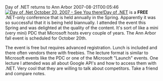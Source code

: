 Day of .NET returns to Ann Arbor
2007-08-21T00:05:46
[![Day of .Net October 20, 2007 - See You there!](http://www.dayofdotnet.org/images/DoDNBadge2Fall2007.png)](http://www.dayofdotnet.org)[Day of .NET](http://dayofdotnet.org) is a **FREE** .NET-only conference that is held annually in the Spring. Apparently it was so successful that it is being held biannually. I attended the event this Spring and was delighted at the quality of the content. It's sort of like a mini (very mini) PDC that Microsoft hosts every couple of years. The Ann Arbor fall event is scheduled for October 20th.

The event is free but requires advanced registration. Lunch is included and there often vendors there with freebies. The lecture format is similar to Microsoft events like the PDC or one of the Microsoft "Launch" events. One lecture I attended was all about Google API's and how to access them with .NET. Very cool that they are willing to talk about competitors. Take a friend and compare notes.
